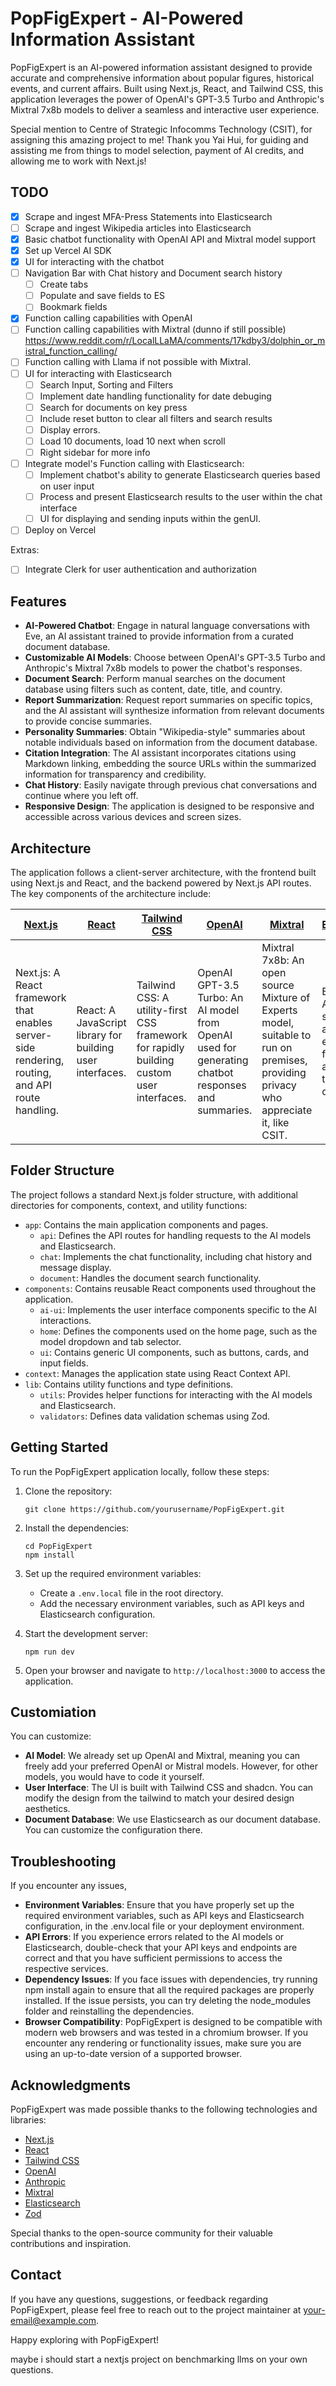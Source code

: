 # PopFigExpert - AI-Powered Information Assistant

PopFigExpert is an AI-powered information assistant designed to provide accurate and comprehensive information about popular figures, historical events, and current affairs. Built using Next.js, React, and Tailwind CSS, this application leverages the power of OpenAI's GPT-3.5 Turbo and Anthropic's Mixtral 7x8b models to deliver a seamless and interactive user experience.

Special mention to Centre of Strategic Infocomms Technology (CSIT), for assigning this amazing project to me! 
Thank you Yai Hui, for guiding and assisting me from things to model selection, payment of AI credits, and allowing me to work with Next.js!

## TODO

- [x] Scrape and ingest MFA-Press Statements into Elasticsearch
- [ ] Scrape and ingest Wikipedia articles into Elasticsearch
- [x] Basic chatbot functionality with OpenAI API and Mixtral model support
- [x] Set up Vercel AI SDK 
- [x] UI for interacting with the chatbot
- [ ] Navigation Bar with Chat history and Document search history
  - [ ] Create tabs
  - [ ] Populate and save fields to ES
  - [ ] Bookmark fields
- [x] Function calling capabilities with OpenAI
- [ ] Function calling capabilities with Mixtral (dunno if still possible)
https://www.reddit.com/r/LocalLLaMA/comments/17kdby3/dolphin_or_mistral_function_calling/
- [ ] Function calling with Llama if not possible with Mixtral.
- [ ] UI for interacting with Elasticsearch
  - [ ] Search Input, Sorting and Filters
  - [ ] Implement date handling functionality for date debuging
  - [ ] Search for documents on key press
  - [ ] Include reset button to clear all filters and search results
  - [ ] Display errors.
  - [ ] Load 10 documents, load 10 next when scroll
  - [ ] Right sidebar for more info

- [ ] Integrate model's Function calling with Elasticsearch:
  - [ ] Implement chatbot's ability to generate Elasticsearch queries based on user input
  - [ ] Process and present Elasticsearch results to the user within the chat interface
  - [ ] UI for displaying and sending inputs within the genUI. 
- [ ] Deploy on Vercel

Extras:
- [ ] Integrate Clerk for user authentication and authorization

## Features

- **AI-Powered Chatbot**: Engage in natural language conversations with Eve, an AI assistant trained to provide information from a curated document database.
- **Customizable AI Models**: Choose between OpenAI's GPT-3.5 Turbo and Anthropic's Mixtral 7x8b models to power the chatbot's responses.
- **Document Search**: Perform manual searches on the document database using filters such as content, date, title, and country.
- **Report Summarization**: Request report summaries on specific topics, and the AI assistant will synthesize information from relevant documents to provide concise summaries.
- **Personality Summaries**: Obtain "Wikipedia-style" summaries about notable individuals based on information from the document database.
- **Citation Integration**: The AI assistant incorporates citations using Markdown linking, embedding the source URLs within the summarized information for transparency and credibility.
- **Chat History**: Easily navigate through previous chat conversations and continue where you left off.
- **Responsive Design**: The application is designed to be responsive and accessible across various devices and screen sizes.

## Architecture

The application follows a client-server architecture, with the frontend built using Next.js and React, and the backend powered by Next.js API routes. The key components of the architecture include:

| **[Next.js](https://nextjs.org/)** | **[React](https://reactjs.org/)** | **[Tailwind CSS](https://tailwindcss.com/)** | **[OpenAI](https://www.openai.com/)** | **[Mixtral](https://mistral.ai/)** | **[Elasticsearch](https://www.elastic.co/elasticsearch/)** | **[Zod](https://github.com/colinhacks/zod)** |
| --- | --- | --- | --- | --- | --- | --- |
| Next.js: A React framework that enables server-side rendering, routing, and API route handling. | React: A JavaScript library for building user interfaces. | Tailwind CSS: A utility-first CSS framework for rapidly building custom user interfaces. | OpenAI GPT-3.5 Turbo: An AI model from OpenAI used for generating chatbot responses and summaries. | Mixtral 7x8b: An open source Mixture of Experts model, suitable to run on premises, providing privacy who appreciate it, like CSIT. | Elasticsearch: A distributed search and analytics engine used for storing and querying the document database. | Zod: A TypeScript-first schema validation library used for validating user input and API responses. | |


## Folder Structure

The project follows a standard Next.js folder structure, with additional directories for components, context, and utility functions:

- `app`: Contains the main application components and pages.
  - `api`: Defines the API routes for handling requests to the AI models and Elasticsearch.
  - `chat`: Implements the chat functionality, including chat history and message display.
  - `document`: Handles the document search functionality.
- `components`: Contains reusable React components used throughout the application.
  - `ai-ui`: Implements the user interface components specific to the AI interactions.
  - `home`: Defines the components used on the home page, such as the model dropdown and tab selector.
  - `ui`: Contains generic UI components, such as buttons, cards, and input fields.
- `context`: Manages the application state using React Context API.
- `lib`: Contains utility functions and type definitions.
  - `utils`: Provides helper functions for interacting with the AI models and Elasticsearch.
  - `validators`: Defines data validation schemas using Zod.

## Getting Started

To run the PopFigExpert application locally, follow these steps:

1. Clone the repository:

   ```
   git clone https://github.com/yourusername/PopFigExpert.git
   ```

2. Install the dependencies:

   ```
   cd PopFigExpert
   npm install
   ```

3. Set up the required environment variables:

   - Create a `.env.local` file in the root directory.
   - Add the necessary environment variables, such as API keys and Elasticsearch configuration.

4. Start the development server:

   ```
   npm run dev
   ```

5. Open your browser and navigate to `http://localhost:3000` to access the application.

## Customiation

You can customize:
- **AI Model**: We already set up OpenAI and Mixtral, meaning you can freely add your preferred OpenAI or Mistral models. However, for other models, you would have to code it yourself.
- **User Interface**: The UI is built with Tailwind CSS and shadcn. You can modify the design from the tailwind to match your desired design aesthetics.
- **Document Database**: We use Elasticsearch as our document database. You can customize the configuration there. 

## Troubleshooting
If you encounter any issues,
- **Environment Variables**: Ensure that you have properly set up the required environment variables, such as API keys and Elasticsearch configuration, in the .env.local file or your deployment environment.
- **API Errors**: If you experience errors related to the AI models or Elasticsearch, double-check that your API keys and endpoints are correct and that you have sufficient permissions to access the respective services.
- **Dependency Issues**: If you face issues with dependencies, try running npm install again to ensure that all the required packages are properly installed. If the issue persists, you can try deleting the node_modules folder and reinstalling the dependencies.
- **Browser Compatibility**: PopFigExpert is designed to be compatible with modern web browsers and was tested in a chromium browser. If you encounter any rendering or functionality issues, make sure you are using an up-to-date version of a supported browser.

## Acknowledgments

PopFigExpert was made possible thanks to the following technologies and libraries:

- [Next.js](https://nextjs.org/)
- [React](https://reactjs.org/)
- [Tailwind CSS](https://tailwindcss.com/)
- [OpenAI](https://www.openai.com/)
- [Anthropic](https://www.anthropic.com/)
- [Mixtral](https://mistral.ai/)
- [Elasticsearch](https://www.elastic.co/elasticsearch/)
- [Zod](https://github.com/colinhacks/zod)

Special thanks to the open-source community for their valuable contributions and inspiration.

## Contact

If you have any questions, suggestions, or feedback regarding PopFigExpert, please feel free to reach out to the project maintainer at [your-email@example.com](mailto:your-email@example.com).

Happy exploring with PopFigExpert!


maybe i should start a nextjs project on benchmarking llms on your own questions.
